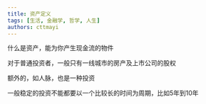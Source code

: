 ```yaml
---
title: 资产定义
tags: [生活, 金融学, 哲学, 人生]
authors: cttmayi
---
```


什么是资产，能为你产生现金流的物件

对于普通投资者，一般只有一线城市的房产及上市公司的股权

额外的，如人脉，也是一种投资

一般稳定的投资不能都要以一个比较长的时间为周期，比如5年到10年

